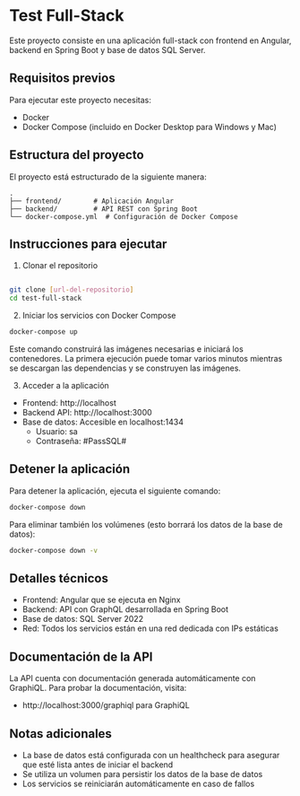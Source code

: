 # Test Full-Stack
Este proyecto consiste en una aplicación full-stack con frontend en Angular, backend en Spring Boot y base de datos SQL Server.

## Requisitos previos
Para ejecutar este proyecto necesitas:

- Docker
- Docker Compose (incluido en Docker Desktop para Windows y Mac)

## Estructura del proyecto

El proyecto está estructurado de la siguiente manera:

```
.
├── frontend/        # Aplicación Angular
├── backend/         # API REST con Spring Boot
└── docker-compose.yml  # Configuración de Docker Compose
```


## Instrucciones para ejecutar
1. Clonar el repositorio

```bash

git clone [url-del-repositorio]
cd test-full-stack

```

2. Iniciar los servicios con Docker Compose

```bash
docker-compose up
```

Este comando construirá las imágenes necesarias e iniciará los contenedores. La primera ejecución puede tomar varios minutos mientras se descargan las dependencias y se construyen las imágenes.

3. Acceder a la aplicación
- Frontend: http://localhost
- Backend API: http://localhost:3000
- Base de datos: Accesible en localhost:1434
    - Usuario: sa
    - Contraseña: #PassSQL#

## Detener la aplicación

Para detener la aplicación, ejecuta el siguiente comando:

```bash
docker-compose down
```

Para eliminar también los volúmenes (esto borrará los datos de la base de datos):

```bash
docker-compose down -v
```

## Detalles técnicos
- Frontend: Angular que se ejecuta en Nginx
- Backend: API con GraphQL desarrollada en Spring Boot
- Base de datos: SQL Server 2022
- Red: Todos los servicios están en una red dedicada con IPs estáticas

## Documentación de la API
La API cuenta con documentación generada automáticamente con GraphiQL.
Para probar la documentación, visita:
- http://localhost:3000/graphiql para GraphiQL

## Notas adicionales
- La base de datos está configurada con un healthcheck para asegurar que esté lista antes de iniciar el backend
- Se utiliza un volumen para persistir los datos de la base de datos
- Los servicios se reiniciarán automáticamente en caso de fallos
